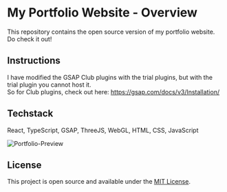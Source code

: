 # My Portfolio Website - Overview

This repository contains the open source version of my portfolio website.  
Do check it out!

## Instructions

I have modified the GSAP Club plugins with the trial plugins, but with the trial plugin you cannot host it.  
So for Club plugins, check out here: https://gsap.com/docs/v3/Installation/

## Techstack

React, TypeScript, GSAP, ThreeJS, WebGL, HTML, CSS, JavaScript

![Portfolio-Preview](https://github.com/user-attachments/assets/bee67f0b-04e8-495e-bf4a-56abd63e482c)

## License

This project is open source and available under the [MIT License](LICENSE).
